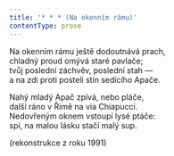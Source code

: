 ```yaml
---
title: '* * * (Na okenním rámu)'
contentType: prose
---
```


<section>

Na okenním rámu ještě dodoutnává prach,  
chladný proud omývá staré pavlače;  
tvůj poslední záchvěv, poslední stah —  
a na zdi proti posteli stín sedícího Apače.

Nahý mladý Apač zpívá, nebo pláče,  
další ráno v Římě na via Chiapucci.  
Nedovřeným oknem vstoupí lysé ptáče:  
spi, na malou lásku stačí malý sup.

(rekonstrukce z roku 1991)

</section>
